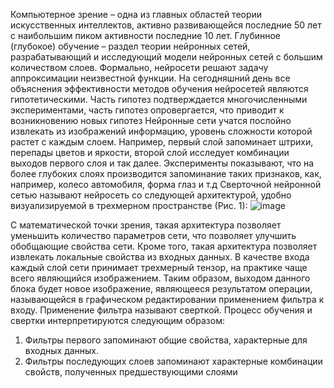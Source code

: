 Компьютерное зрение – одна из главных областей теории искусственных интеллектов, активно
развивающейся последние 50 лет с наибольшим пиком активности последние 10 лет.
Глубинное (глубокое) обучение – раздел теории нейронных сетей, разрабатывающий и исследующий
модели нейронных сетей с большим количеством слоев.
Формально, нейросети решают задачу аппроксимации неизвестной функции. На сегодняшний день все
объяснения эффективности методов обучения нейросетей являются гипотетическими. Часть гипотез
подтверждается многочисленными экспериментами, часть гипотез опровергается, что приводит к
возникновению новых гипотез
Нейронные сети учатся послойно извлекать из изображений информацию, уровень сложности
которой растет с каждым слоем. Например, первый слой запоминает штрихи, перепады цветов и яркости,
второй слой исследует комбинации выходов первого слоя и так далее. Эксперименты показывают, что на
более глубоких слоях производится запоминание таких признаков, как, например, колесо автомобиля, форма
глаз и т.д
Сверточной нейронной сетью называют нейросеть со следующей архитектурой, удобно
визуализируемой в трехмерном пространстве (Рис. 1):
![image](https://user-images.githubusercontent.com/58371161/203812542-82bbb35e-b04a-4e35-b377-a42f507cff95.png)

С математической точки зрения, такая архитектура позволяет уменьшить количество параметров сети,
что позволяет улучшить обобщающие свойства сети. Кроме того, такая архитектура позволяет извлекать
локальные свойства из входных данных.
В качестве входа каждый слой сети принимает трехмерный тензор, на практике чаще всего
являющийся изображением. Таким образом, выходом данного блока будет новое изображение, являющееся
результатом операции, называющейся в графическом редактировании применением фильтра к входу.
Применение фильтра называют сверткой.
Процесс обучения и свертки интерпретируются следующим образом:
1. Фильтры первого запоминают общие свойства, характерные для входных данных.
2. Фильтры последующих слоев запоминают характерные комбинации свойств, полученных
предшествующими слоями
